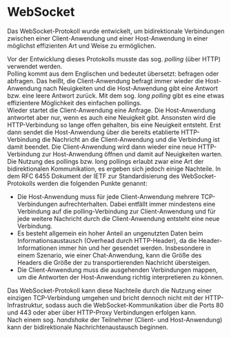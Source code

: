 # WebSocket

Das WebSocket-Protokoll wurde entwickelt, um bidirektionale Verbindungen zwischen einer Client-Anwendung und einer Host-Anwendung in einer möglichst effizienten Art und Weise zu ermöglichen.  
  
Vor der Entwicklung dieses Protokolls musste das sog. _polling_ (über HTTP) verwendet werden.  
Polling kommt aus dem Englischen und bedeutet übersetzt: befragen oder abfragen. Das heißt, die Client-Anwendung befragt immer wieder die Host-Anwendung nach Neuigkeiten und die Host-Anwendung gibt eine Antwort bzw. eine leere Antwort zurück. Mit dem sog. _long polling_ gibt es eine etwas effizientere Möglichkeit des einfachen pollings.  
Wieder startet die Client-Anwendung eine Anfrage. Die Host-Anwendung antwortet aber nur, wenn es auch eine Neuigkeit gibt. Ansonsten wird die HTTP-Verbindung so lange offen gehalten, bis eine Neuigkeit entsteht. Erst dann sendet die Host-Anwendung über die bereits etablierte HTTP-Verbindung die Nachricht an die Client-Anwendung und die Verbindung ist damit beendet. Die Client-Anwendung wird dann wieder eine neue HTTP-Verbindung zur Host-Anwendung öffnen und damit auf Neuigkeiten warten.  
Die Nutzung des pollings bzw. long pollings erlaubt zwar eine Art der bidirektionalen Kommunikation, es ergeben sich jedoch einige Nachteile. In dem RFC 6455 Dokument der IETF zur Standardisierung des WebSocket-Protokolls werden die folgenden Punkte genannt:  
* Die Host-Anwendung muss für jede Client-Anwendung mehrere TCP-Verbindungen aufrechterhalten. Dabei entfällt immer mindestens eine Verbindung auf die polling-Verbindung zur Client-Anwendung und für jede weitere Nachricht durch die Client-Anwendung entsteht eine neue Verbindung.
* Es besteht allgemein ein hoher Anteil an ungenutzten Daten beim Informationsaustausch (Overhead durch HTTP-Header), da die Header-Informationen immer hin und her gesendet werden. Insbesondere in einem Szenario, wie einer Chat-Anwendung, kann die Größe des Headers die Größe der zu transportierenden Nachricht übersteigen.
* Die Client-Anwendung muss die ausgehenden Verbindungen mappen, um die Antworten der Host-Anwendung richtig interpretieren zu können.  
  
  
Das WebSocket-Protokoll kann diese Nachteile durch die Nutzung einer einzigen TCP-Verbindung umgehen und bricht dennoch nicht mit der HTTP-Infrastruktur, sodass auch die WebSocket-Kommunikation über die Ports 80 und 443 oder aber über HTTP-Proxy Verbindungen erfolgen kann.  
Nach einem sog. _handshake_ der Teilnehmer (Client- und Host-Anwendung) kann der bidirektionale Nachrichtenaustausch beginnen.

